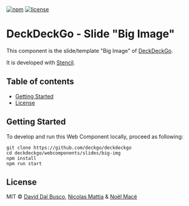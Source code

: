 [![npm][npm-badge]][npm-badge-url]
[![license][npm-license]][npm-license-url]

[npm-badge]: https://img.shields.io/npm/v/@deckdeckgo/slide-big-img
[npm-badge-url]: https://www.npmjs.com/package/@deckdeckgo/slide-big-img
[npm-license]: https://img.shields.io/npm/l/@deckdeckgo/slide-big-img
[npm-license-url]: https://github.com/deckgo/deckdeckgo/blob/master/webcomponents/slides/big-img/LICENSE

# DeckDeckGo - Slide "Big Image"

This component is the slide/template "Big Image" of [DeckDeckGo].

It is developed with [Stencil](https://stenciljs.com).

## Table of contents

- [Getting Started](#getting-started)
- [License](#license)

## Getting Started

To develop and run this Web Component locally, proceed as following:

```
git clone https://github.com/deckgo/deckdeckgo
cd deckdeckgo/webcomponents/slides/big-img
npm install
npm run start
```

## License

MIT © [David Dal Busco](mailto:david.dalbusco@outlook.com), [Nicolas Mattia](mailto:nicolas@nmattia.com) & [Noël Macé](mailto:contact@noelmace.com)

[deckdeckgo]: https://deckdeckgo.com
